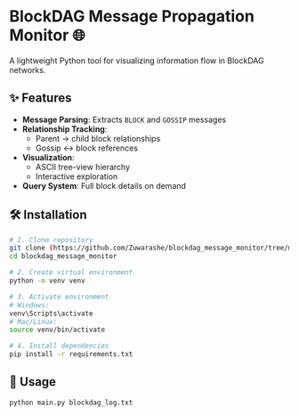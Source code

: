 # BlockDAG Message Propagation Monitor 🌐

A lightweight Python tool for visualizing information flow in BlockDAG networks.

## ✨ Features
- **Message Parsing**: Extracts `BLOCK` and `GOSSIP` messages
- **Relationship Tracking**:
  - Parent → child block relationships
  - Gossip ↔ block references
- **Visualization**:
  - ASCII tree-view hierarchy
  - Interactive exploration
- **Query System**: Full block details on demand

## 🛠 Installation
```bash
# 1. Clone repository
git clone (https://github.com/Zuwarashe/blockdag_message_monitor/tree/master)
cd blockdag_message_monitor

# 2. Create virtual environment
python -m venv venv

# 3. Activate environment
# Windows:
venv\Scripts\activate
# Mac/Linux:
source venv/bin/activate

# 4. Install dependencies
pip install -r requirements.txt
```
## 🚀 Usage
```bash
python main.py blockdag_log.txt
```
